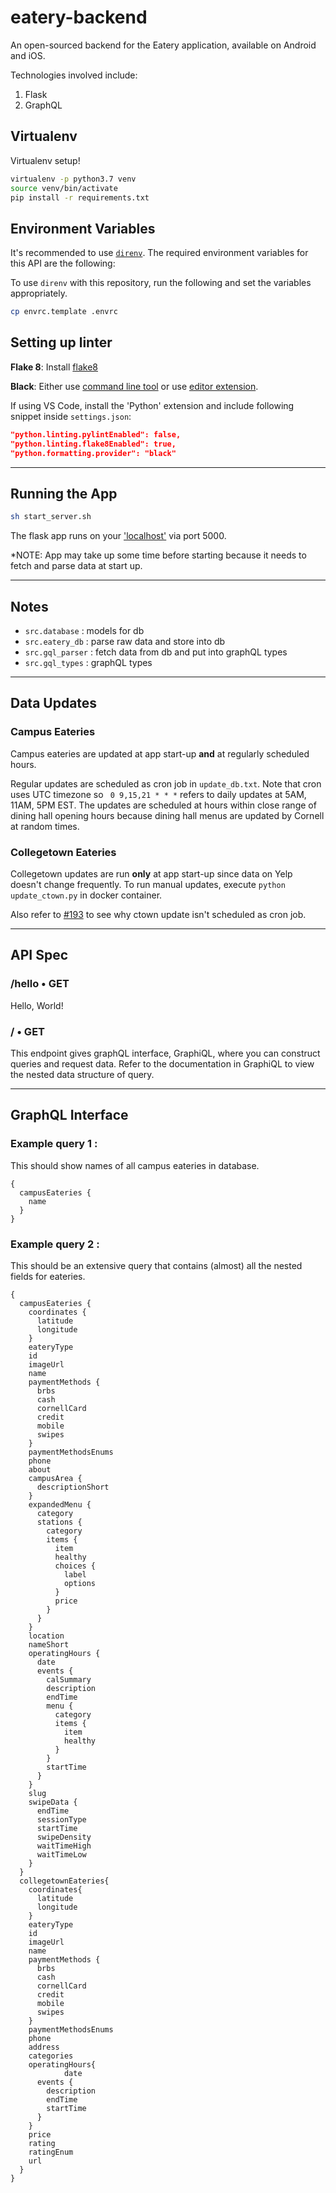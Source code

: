 # eatery-backend

An open-sourced backend for the Eatery application, available on Android and iOS.

Technologies involved include:

1. Flask
2. GraphQL

## Virtualenv

Virtualenv setup!

```bash
virtualenv -p python3.7 venv
source venv/bin/activate
pip install -r requirements.txt
```

## Environment Variables

It's recommended to use [`direnv`](https://direnv.net).
The required environment variables for this API are the following:

To use `direnv` with this repository, run the following and set the variables appropriately.

```bash
cp envrc.template .envrc
```

## Setting up linter

**Flake 8**: Install [flake8](http://flake8.pycqa.org/en/latest/)

**Black**: Either use [command line tool](https://black.readthedocs.io/en/stable/installation_and_usage.html) or use [editor extension](https://black.readthedocs.io/en/stable/editor_integration.html).

If using VS Code, install the 'Python' extension and include following snippet inside `settings.json`:

```json
"python.linting.pylintEnabled": false,
"python.linting.flake8Enabled": true,
"python.formatting.provider": "black"
```

---

## Running the App

```bash
sh start_server.sh
```

The flask app runs on your ['localhost'](http://localhost:5000/) via port 5000.

\*NOTE: App may take up some time before starting because it needs to fetch and parse data at start up.

---

## Notes

- `src.database` : models for db
- `src.eatery_db` : parse raw data and store into db
- `src.gql_parser` : fetch data from db and put into graphQL types
- `src.gql_types` : graphQL types

---

## Data Updates

### Campus Eateries

Campus eateries are updated at app start-up **and** at regularly scheduled hours.

Regular updates are scheduled as cron job in `update_db.txt`. Note that cron uses UTC timezone so ` 0 9,15,21 * * *` refers to daily updates at 5AM, 11AM, 5PM EST. The updates are scheduled at hours within close range of dining hall opening hours because dining hall menus are updated by Cornell at random times.

### Collegetown Eateries

Collegetown updates are run **only** at app start-up since data on Yelp doesn't change frequently. To run manual updates, execute `python update_ctown.py` in docker container.

Also refer to [#193](https://github.com/cuappdev/eatery-backend/pull/193) to see why ctown update isn't scheduled as cron job.

---

## API Spec

### /hello • GET

Hello, World!

### / • GET

This endpoint gives graphQL interface, GraphiQL, where you can construct queries and request data. Refer to the documentation in GraphiQL to view the nested data structure of query.

---

## GraphQL Interface

### Example query 1 :

This should show names of all campus eateries in database.

```
{
  campusEateries {
    name
  }
}
```

### Example query 2 :

This should be an extensive query that contains (almost) all the nested fields for eateries.

```
{
  campusEateries {
    coordinates {
      latitude
      longitude
    }
    eateryType
    id
    imageUrl
    name
    paymentMethods {
      brbs
      cash
      cornellCard
      credit
      mobile
      swipes
    }
    paymentMethodsEnums
    phone
    about
    campusArea {
      descriptionShort
    }
    expandedMenu {
      category
      stations {
        category
        items {
          item
          healthy
          choices {
            label
            options
          }
          price
        }
      }
    }
    location
    nameShort
    operatingHours {
      date
      events {
        calSummary
        description
        endTime
        menu {
          category
          items {
            item
            healthy
          }
        }
        startTime
      }
    }
    slug
    swipeData {
      endTime
      sessionType
      startTime
      swipeDensity
      waitTimeHigh
      waitTimeLow
    }
  }
  collegetownEateries{
    coordinates{
      latitude
      longitude
    }
    eateryType
    id
    imageUrl
    name
    paymentMethods {
      brbs
      cash
      cornellCard
      credit
      mobile
      swipes
    }
    paymentMethodsEnums
    phone
    address
    categories
    operatingHours{
            date
      events {
        description
        endTime
        startTime
      }
    }
    price
    rating
    ratingEnum
    url
  }
}
```
